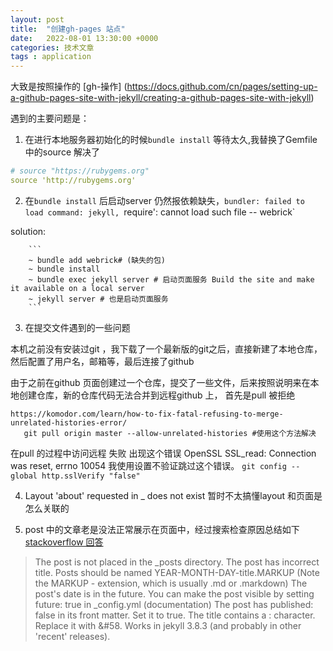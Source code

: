 ```yaml
---
layout: post
title:  "创建gh-pages 站点"
date:   2022-08-01 13:30:00 +0000
categories: 技术文章
tags : application
---
```


大致是按照操作的
[gh-操作] (https://docs.github.com/cn/pages/setting-up-a-github-pages-site-with-jekyll/creating-a-github-pages-site-with-jekyll)

遇到的主要问题是：

1. 在进行本地服务器初始化的时候`bundle install` 等待太久,我替换了Gemfile 中的source 解决了

```yaml
# source "https://rubygems.org"
source 'http://rubygems.org'
```

2. 在`bundle install` 后启动server 仍然报依赖缺失，`bundler: failed to load command: jekyll, `require': cannot load such file -- webrick`

  solution:

        ```
        ~ bundle add webrick# (缺失的包)
        ~ bundle install
        ~ bundle exec jekyll server # 启动页面服务 Build the site and make it available on a local server
        ~ jekyll server # 也是启动页面服务
        ```
3. 在提交文件遇到的一些问题

本机之前没有安装过git ，我下载了一个最新版的git之后，直接新建了本地仓库，然后配置了用户名，邮箱等，最后连接了github 

由于之前在github 页面创建过一个仓库，提交了一些文件，后来按照说明来在本地创建仓库，新的仓库代码无法合并到远程github 上，
首先是pull 被拒绝
```
https://komodor.com/learn/how-to-fix-fatal-refusing-to-merge-unrelated-histories-error/
   git pull origin master --allow-unrelated-histories #使用这个方法解决
```

在pull 的过程中访问远程 失败 出现这个错误
OpenSSL SSL_read: Connection was reset, errno 10054
我使用设置不验证跳过这个错误。
`git config --global http.sslVerify "false"`

4.  Layout 'about' requested in _ does not exist
暂时不太搞懂layout 和页面是怎么关联的


5. post 中的文章老是没法正常展示在页面中，经过搜索检查原因总结如下
   [stackoverflow 回答](https://stackoverflow.com/questions/30625044/jekyll-post-not-generated)
> The post is not placed in the _posts directory.
> The post has incorrect title. Posts should be named YEAR-MONTH-DAY-title.MARKUP (Note the MARKUP - extension, which is usually .md or .markdown)
> The post's date is in the future. You can make the post visible by setting future: true in _config.yml (documentation)
> The post has published: false in its front matter. Set it to true.
> The title contains a : character. Replace it with &#58. Works in jekyll 3.8.3 (and probably in other 'recent' releases).


<div id="container"></div>
<link rel="stylesheet" href="https://imsun.github.io/gitment/style/default.css">
<script src="https://imsun.github.io/gitment/dist/gitment.browser.js"></script>
<link rel="stylesheet" href="https://billts.site/extra_css/gitment.css">
<script src="https://billts.site/js/gitment.js"></script>
<script>
var gitment = new Gitment({
//   id: '<%= page.title %>', // 可选。默认为 location.href
  owner: 'eterk',
  repo: 'eterk.github.io',
  oauth: {
    client_id: 'f35aa6f240b2b42f8293',
    client_secret: 'af3c17445a1a1caa52703a3633338d507e513595',
  },
})
gitment.render('container')
</script>